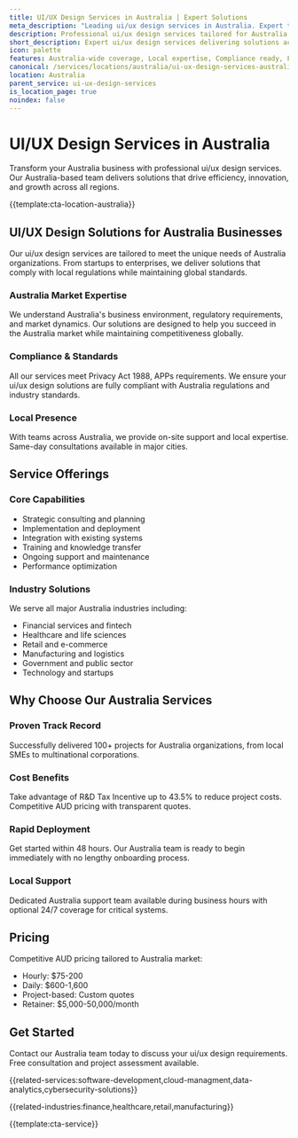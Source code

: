 ```yaml
---
title: UI/UX Design Services in Australia | Expert Solutions
meta_description: "Leading ui/ux design services in Australia. Expert teams, proven results, R&D Tax Incentive up to 43.5%. Get started today."
description: Professional ui/ux design services tailored for Australia businesses
short_description: Expert ui/ux design services delivering solutions across Australia.
icon: palette
features: Australia-wide coverage, Local expertise, Compliance ready, Fast deployment, Cost-effective, Proven results
canonical: /services/locations/australia/ui-ux-design-services-australia.html
location: Australia
parent_service: ui-ux-design-services
is_location_page: true
noindex: false
---
```


# UI/UX Design Services in Australia

Transform your Australia business with professional ui/ux design services. Our Australia-based team delivers solutions that drive efficiency, innovation, and growth across all regions.

{{template:cta-location-australia}}

## UI/UX Design Solutions for Australia Businesses

Our ui/ux design services are tailored to meet the unique needs of Australia organizations. From startups to enterprises, we deliver solutions that comply with local regulations while maintaining global standards.

### Australia Market Expertise

We understand Australia's business environment, regulatory requirements, and market dynamics. Our solutions are designed to help you succeed in the Australia market while maintaining competitiveness globally.

### Compliance & Standards

All our services meet Privacy Act 1988, APPs requirements. We ensure your ui/ux design solutions are fully compliant with Australia regulations and industry standards.

### Local Presence

With teams across Australia, we provide on-site support and local expertise. Same-day consultations available in major cities.

## Service Offerings

### Core Capabilities
- Strategic consulting and planning
- Implementation and deployment
- Integration with existing systems
- Training and knowledge transfer
- Ongoing support and maintenance
- Performance optimization

### Industry Solutions
We serve all major Australia industries including:
- Financial services and fintech
- Healthcare and life sciences
- Retail and e-commerce
- Manufacturing and logistics
- Government and public sector
- Technology and startups

## Why Choose Our Australia Services

### Proven Track Record
Successfully delivered 100+ projects for Australia organizations, from local SMEs to multinational corporations.

### Cost Benefits
Take advantage of R&D Tax Incentive up to 43.5% to reduce project costs. Competitive AUD pricing with transparent quotes.

### Rapid Deployment
Get started within 48 hours. Our Australia team is ready to begin immediately with no lengthy onboarding process.

### Local Support
Dedicated Australia support team available during business hours with optional 24/7 coverage for critical systems.

## Pricing

Competitive AUD pricing tailored to Australia market:
- Hourly: $75-200
- Daily: $600-1,600
- Project-based: Custom quotes
- Retainer: $5,000-50,000/month

## Get Started

Contact our Australia team today to discuss your ui/ux design requirements. Free consultation and project assessment available.

{{related-services:software-development,cloud-managment,data-analytics,cybersecurity-solutions}}

{{related-industries:finance,healthcare,retail,manufacturing}}

{{template:cta-service}}
